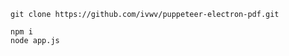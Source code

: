 ```shell
git clone https://github.com/ivwv/puppeteer-electron-pdf.git
```

```shell
npm i
node app.js
```

